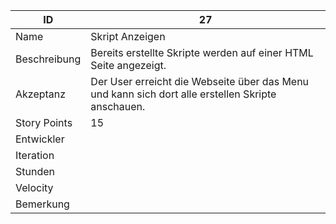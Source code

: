 | ID         |27|
|-|-|
|Name        | Skript Anzeigen |
|Beschreibung| Bereits erstellte Skripte werden auf einer HTML Seite angezeigt. |
|Akzeptanz   | Der User erreicht die Webseite über das Menu und kann sich dort alle erstellen Skripte anschauen. |
|Story Points| 15 |
|Entwickler  ||
|Iteration   ||
|Stunden     ||
|Velocity    ||
|Bemerkung   ||
